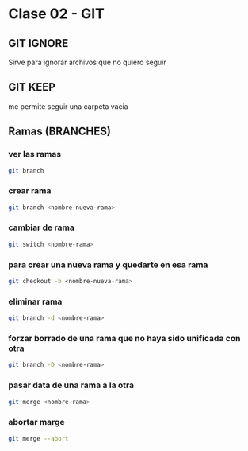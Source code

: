 # Clase 02 - GIT

## GIT IGNORE

Sirve para ignorar archivos que no quiero seguir

## GIT KEEP
me permite seguir una carpeta vacia

## Ramas (BRANCHES)

### ver las ramas
```sh
git branch
```
### crear rama
```sh
git branch <nombre-nueva-rama>
```
### cambiar de rama
```sh
git switch <nombre-rama>
```

### para crear una nueva rama y quedarte en esa rama
```sh
git checkout -b <nombre-nueva-rama>
```

### eliminar rama
```sh
git branch -d <nombre-rama>
```

### forzar borrado de una rama que no haya sido unificada con otra
```sh
git branch -D <nombre-rama>
```

### pasar data de una rama a la otra
```sh
git merge <nombre-rama>
```

### abortar marge
```sh
git merge --abort
```